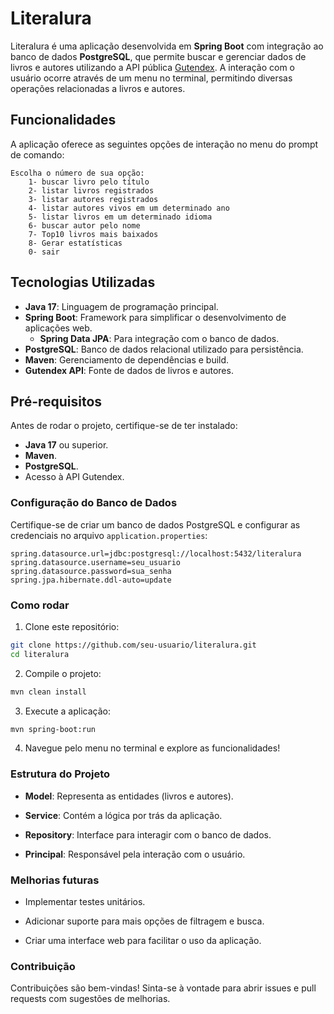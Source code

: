 # Literalura

Literalura é uma aplicação desenvolvida em **Spring Boot** com integração ao banco de dados **PostgreSQL**, que permite buscar e gerenciar dados de livros e autores utilizando a API pública [Gutendex](https://gutendex.com/). A interação com o usuário ocorre através de um menu no terminal, permitindo diversas operações relacionadas a livros e autores.

## Funcionalidades

A aplicação oferece as seguintes opções de interação no menu do prompt de comando:

```less
Escolha o número de sua opção: 
    1- buscar livro pelo título
    2- listar livros registrados
    3- listar autores registrados
    4- listar autores vivos em um determinado ano
    5- listar livros em um determinado idioma
    6- buscar autor pelo nome
    7- Top10 livros mais baixados
    8- Gerar estatísticas
    0- sair 
```


## Tecnologias Utilizadas

- **Java 17**: Linguagem de programação principal.
- **Spring Boot**: Framework para simplificar o desenvolvimento de aplicações web.
  - **Spring Data JPA**: Para integração com o banco de dados.
- **PostgreSQL**: Banco de dados relacional utilizado para persistência.
- **Maven**: Gerenciamento de dependências e build.
- **Gutendex API**: Fonte de dados de livros e autores.

## Pré-requisitos

Antes de rodar o projeto, certifique-se de ter instalado:

- **Java 17** ou superior.
- **Maven**.
- **PostgreSQL**.
- Acesso à API Gutendex.

### Configuração do Banco de Dados

Certifique-se de criar um banco de dados PostgreSQL e configurar as credenciais no arquivo `application.properties`:

```properties
spring.datasource.url=jdbc:postgresql://localhost:5432/literalura
spring.datasource.username=seu_usuario
spring.datasource.password=sua_senha
spring.jpa.hibernate.ddl-auto=update
```
### Como rodar

1. Clone este repositório:

```bash
git clone https://github.com/seu-usuario/literalura.git
cd literalura
```
2. Compile o projeto:

```bash
mvn clean install
```

3. Execute a aplicação:

```bash
mvn spring-boot:run
```

4. Navegue pelo menu no terminal e explore as funcionalidades!

### Estrutura do Projeto

- **Model**: Representa as entidades (livros e autores).

- **Service**: Contém a lógica por trás da aplicação.

- **Repository**: Interface para interagir com o banco de dados.

- **Principal**: Responsável pela interação com o usuário.

### Melhorias futuras

- Implementar testes unitários.

- Adicionar suporte para mais opções de filtragem e busca.

- Criar uma interface web para facilitar o uso da aplicação.

### Contribuição

Contribuições são bem-vindas! Sinta-se à vontade para abrir issues e pull requests com sugestões de melhorias.